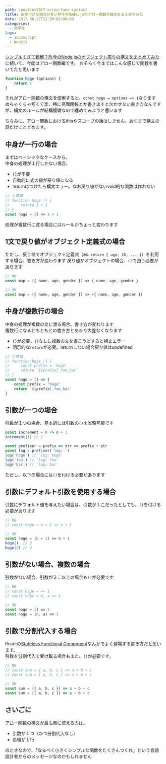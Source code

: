 ```yaml
---
path: /post/es2017-arrow-func-syntax/
title: 条件付きな構文が多い昨今のNode.jsのアロー関数の構文をまとめてみた
date: 2017-06-27T11:30:02+00:00
categories:
  - 効率化
tags:
  - JavaScript
  - Nodejs
---
```


[シンプルすぎて難解？昨今のNode.jsのオブジェクト周りの構文をまとめてみた](/post/es2017-arrow-func-syntax/)に続いて、今度はアロー関数編です。
おそらく今まではこんな感じで関数を書いてたと思います

```js
function hoge (options) {
    return 1
}
```

それがアロー関数の構文を使用すると、`const hoge = options => 1`なります  
めちゃくちゃ短くて楽、特に高階関数とか書き出すと欠かせない書き方なんですが、構文のルールが結構複雑なので纏めてみようと思います

ちなみに、アロー関数におけるthisやスコープの話はしません。あくまで構文の話だけにとどめます。

<!--more-->

中身が一行の場合
----------------------------------------

まずはベーシックなケースから。  
中身の処理が１行しかない場合、

- `{}`が不要
- 自動的に式の値が戻り値になる
- returnはつけたら構文エラー。なお戻り値がないvoid的な関数は作れない

```js
// と等価
// function hoge () {
//     return 1 + 1
// }
const hoge = () => 1 + 1
```

処理が複数行に渡る場合にはルールがちょっと変わります

1文で戻り値がオブジェクト定義式の場合
----------------------------------------

ただし、戻り値でオブジェクト定義式（ex. `return { age: 25, ... }`）を利用する場合、書き方が変わります
戻り値がオブジェクトの場合、`()`で囲う必要があります

```js
// NG
const map = ({ name, age, gender }) => { name, age, gender }

// OK
const map = ({ name, age, gender }) => ({ name, age, gender })
```

中身が複数行の場合
----------------------------------------

中身の処理が複数の文に渡る場合、書き方が変わります  
複数行になるともともとの書き方とあまり大差なくなります

- `{}`が必要。`{}`なしに複数の文を書こうとすると構文エラー
- 明示的な`return`が必要。returnしない場合戻り値はundefined

```js
// と等価
// function hoge () {
//     const prefix = 'hoge'
//     return `${prefix}_foo_bar`
// }
const hoge = () => {
    const prefix = 'hoge'
    return `${prefix}_foo_bar`
}
```

引数が一つの場合
----------------------------------------

引数が１つの場合、基本的には引数の`()`を省略可能です

```js
const increment = n => n + 1
increment(1) // 2

const prefixer = prefix => str => prefix + str
const log = prefixer('log: ')
log('hoge') // 'log: hoge'
log('foo') // 'log: foo'
log('bar') // 'log: bar'
```

ただし、以下の場合には`()`を付ける必要があります

引数にデフォルト引数を使用する場合
----------------------------------------

引数にデフォルト値を与えたい場合は、引数が１こだったとしても、`()`を付ける必要があります

```js
// NG
// const hoge = n = 1 => n + 1

// OK
const hoge = (n = 1) => n + 1
hoge()  // 2
hoge(2) // 3
```

引数がない場合、複数の場合
----------------------------------------

引数がない場合、引数が２こ以上の場合も`()`が必要です

```js
// NG
// const hoge = => 1
// const hoge = n, a => 1

// OK
const hoge = () => 1
const hoge = (n, a) => 1
```

引数で分割代入する場合
----------------------------------------

Reactの[Stateless Functional Component](https://hackernoon.com/react-stateless-functional-components-nine-wins-you-might-have-overlooked-997b0d933dbc)なんかでよく登場する書き方だと思います。  
引数を分割代入で受け取る場合もまた、`()`が必要です。

```js
// NG
// const sum = { a, b, c } => a + b + c
// const sum = [ a, b, c ] => a + b + c

// OK
const sum = ({ a, b, c }) => a + b + c
const sum = ([ a, b, c ]) => a + b + c
```

さいごに
----------------------------------------

アロー関数の構文が最も楽に使えるのは、

- 引数が１つ（かつ分割代入なし）
- 処理が１行

のときなので、「なるべく小さくシンプルな関数をたくさんつくれ」という言語設計者からのメッセージなのかもしれません

